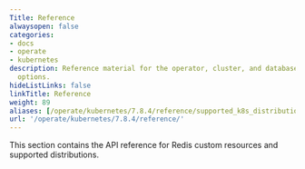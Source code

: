 ```yaml
---
Title: Reference
alwaysopen: false
categories:
- docs
- operate
- kubernetes
description: Reference material for the operator, cluster, and database deployment
  options.
hideListLinks: false
linkTitle: Reference
weight: 89
aliases: [/operate/kubernetes/7.8.4/reference/supported_k8s_distributions/]
url: '/operate/kubernetes/7.8.4/reference/'
---
```


This section contains the API reference for Redis custom resources and supported distributions.



